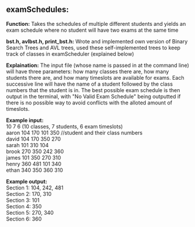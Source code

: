 ## examSchedules:

**Function:** Takes the schedules of multiple different students and yields an exam schedule where no student will have two exams at the same time

**bst.h, avlbst.h, print_bst.h:** Wrote and implemented own version of Binary Search Trees and AVL trees, used these self-implemented trees to keep track of classes in examScheduler (explained below)

**Explaination:** The input file (whose name is passed in at the command line) will have three parameters: how many classes there are, how many students there are, and how many timeslots are available for exams. Each successive line will have the name of a student followed by the class numbers that the student is in. The best possible exam schedule is then output in the terminal, with "No Valid Exam Schedule" being outputted if there is no possible way to avoid conflicts with the alloted amount of timeslots.

**Example input:** <br />
10 7 6                       (10 classes, 7 students, 6 exam timeslots) <br />
aaron 104 170 101 350      //student and their class numbers  <br />
david 104 170 350 270 <br />
sarah 101 310 104 <br />
brook 270 350 242 360 <br />
james 101 350 270 310 <br />
henry 360 481 101 340 <br />
ethan 340 350 360 310 <br />

**Example output:** <br />
Section 1: 104, 242, 481 <br />
Section 2: 170, 310 <br />
Section 3: 101 <br />
Section 4: 350 <br />
Section 5: 270, 340 <br />
Section 6: 360 <br />
